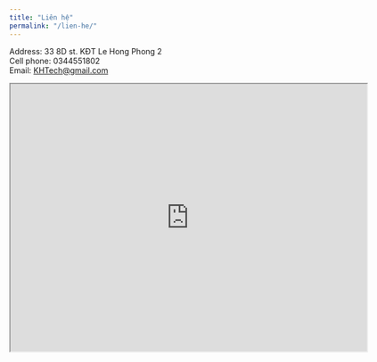 ```yaml
---
title: "Liên hệ"
permalink: "/lien-he/"
---
```


Address: 33 8D st. KĐT Le Hong Phong 2<br>
Cell phone: 0344551802<br>
Email: KHTech@gmail.com<br>

<iframe src="https://www.google.com/maps/d/embed?mid=1Ysn_lcOm7cseBEP-RWQ7TnD9WB5MED-M&hl=en" width="640" height="480"></iframe>

